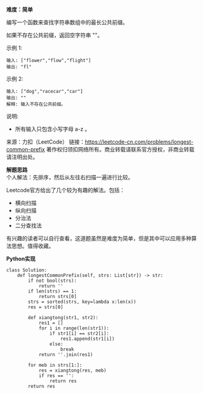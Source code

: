 **难度：简单**   

编写一个函数来查找字符串数组中的最长公共前缀。

如果不存在公共前缀，返回空字符串 ""。

示例 1:
```
输入: ["flower","flow","flight"]
输出: "fl"
```
示例 2:
```
输入: ["dog","racecar","car"]
输出: ""
解释: 输入不存在公共前缀。
```
说明:

- 所有输入只包含小写字母 a-z 。

来源：力扣（LeetCode）
链接：https://leetcode-cn.com/problems/longest-common-prefix
著作权归领扣网络所有。商业转载请联系官方授权，非商业转载请注明出处。   

**解题思路**   
个人解法：先排序，然后从左往右扫描一遍进行比较。   

Leetcode官方给出了几个较为有趣的解法。包括：
- 横向扫描
- 纵向扫描
- 分治法
- 二分查找法

有兴趣的读者可以自行查看，这道题虽然是难度为简单，但是其中可以应用多种算法思想。值得收藏。    

**Python实现**   
```
class Solution:
    def longestCommonPrefix(self, strs: List[str]) -> str:
        if not bool(strs):
            return ''
        if len(strs) == 1:
            return strs[0]
        strs = sorted(strs, key=lambda x:len(x))
        res = strs[0]

        def xiangtong(str1, str2):
            res1 = []
            for i in range(len(str1)):
                if str1[i] == str2[i]:
                    res1.append(str1[i])
                else:
                    break
            return ''.join(res1)

        for meb in strs[1:]:
            res = xiangtong(res, meb)
            if res == '':
                return res
        return res
```